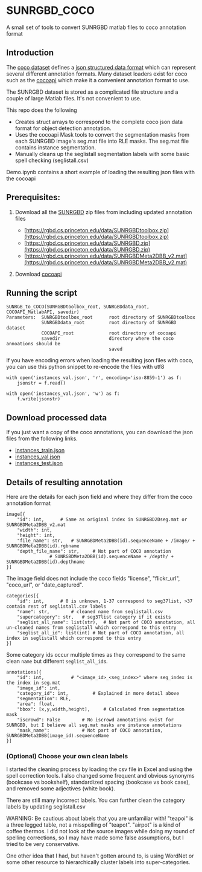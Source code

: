 # SUNRGBD_COCO
A small set of tools to convert SUNRGBD matlab files to coco annotation format

## Introduction 

The [coco dataset](https://cocodataset.org/) defines a [json structured data format](https://cocodataset.org/#format-data) which can represent several different annotation formats. Many dataset loaders exist for coco such as the [cocoapi](https://github.com/cocodataset/cocoapi) which make it a convenient annotation format to use. 

The SUNRGBD dataset is stored as a complicated file structure and a couple of large Matlab files. It's not convenient to use. 

This repo does the following 

- Creates struct arrays to correspond to the complete coco json data format for object detection annotation. 
- Uses the cocoapi Mask tools to convert the segmentation masks from each SUNRGBD image's seg.mat file into RLE masks. The seg.mat file contains instance segmentation.
- Manually cleans up the seglistall segmentation labels with some basic spell checking (seglistall.csv)

Demo.ipynb contains a short example of loading the resulting json files with the cocoapi

## Prerequisites: 

1. Download all the [SUNRGBD](https://rgbd.cs.princeton.edu/) zip files from  including updated annotation files
   - [https://rgbd.cs.princeton.edu/data/SUNRGBDtoolbox.zip](https://rgbd.cs.princeton.edu/data/SUNRGBDtoolbox.zip)
   - [https://rgbd.cs.princeton.edu/data/SUNRGBD.zip](https://rgbd.cs.princeton.edu/data/SUNRGBD.zip)
   - [https://rgbd.cs.princeton.edu/data/SUNRGBDMeta2DBB_v2.mat](https://rgbd.cs.princeton.edu/data/SUNRGBDMeta2DBB_v2.mat)

2. Download [cocoapi](https://github.com/cocodataset/cocoapi)

## Running the script

```
SUNRGB_to_COCO(SUNRGBDtoolbox_root, SUNRGBDdata_root, COCOAPI_MatlabAPI, savedir)
Parameters:  SUNRGBDtoolbox_root      root directory of SUNRGBDtoolbox 
             SUNRGBDdata_root         root directory of SUNRGBD dataset
             COCOAPI_root             root directory of cocoapi
             savedir                  directory where the coco annoations should be
                                      saved
```

If you have encoding errors when loading the resulting json files with coco, you can use this python snippet to re-encode the files with utf8

```
with open('instances_val.json', 'r', encoding='iso-8859-1') as f:
    jsonstr = f.read()

with open('instances_val.json', 'w') as f:
    f.write(jsonstr)
```

## Download processed data

If you just want a copy of the coco annotations, you can download the json files from the following links.

- [instances_train.json](https://drive.google.com/file/d/1YLReQfsbA2BZ0BKebBsrCCiqSbMypXCI/view?usp=sharing)
- [instances_val.json](https://drive.google.com/file/d/175rAn0JWpy78mVbro4UzjDyd9Psm463O/view?usp=sharing)
- [instances_test.json](https://drive.google.com/file/d/1igBAX1Z1Nl3dgJ5AtW5mm6fnOBvc1Frk/view?usp=sharing)

## Details of resulting annotation 

Here are the details for each json field and where they differ from the coco annotation format

```
image[{
	"id": int, 		# Same as original index in SUNRGBD2Dseg.mat or SUNRGBDMeta2DBB_v2.mat
	"width": int,
	"height": int,
	"file_name": str, 	# SUNRGBDMeta2DBB(id).sequenceName + /image/ + SUNRGBDMeta2DBB(id).rgbname
	"depth_file_name": str, 	# Not part of COCO annotation
				# SUNRGBDMeta2DBB(id).sequenceName + /depth/ +  SUNRGBDMeta2DBB(id).depthname
}]
```

The image field does not include the coco fields "license", "flickr_url", "coco_url", or "date_captured".

```
categories[{
	"id": int, 		# 0 is unknown, 1-37 correspond to seg37list, >37 contain rest of seglistall.csv labels
	"name": str, 		# cleaned name from seglistall.csv
	"supercategory": str, 	# seg37list category if it exists
	"seglist_all_name": list(str),	# Not part of COCO annotation, all un-cleaned names from seglistall which correspond to this entry
	"seglist_all_id": list(int)	# Not part of COCO annotation, all index in seglistall which correspond to this entry
}]
```

Some category ids occur multiple times as they correspond to the same clean `name` but different `seglist_all_id`s.


```
annotations[{
	"id": int, 			# "<image_id>_<seg_index>" where seg_index is the index in seg.mat
	"image_id": int,
	"category_id": int, 		# Explained in more detail above
	"segmentation": RLE,
	"area": float,
	"bbox": [x,y,width,height], 	# Calculated from segmentation mask
	"iscrowd": False 		# No iscrowd annotations exist for SUNRGBD, but I believe all seg.mat masks are instance annotations
	"mask_name": 			# Not part of COCO annotation, SUNRGBDMeta2DBB(image_id).sequenceName
}]
```

### (Optional) Choose your own clean labels

I started the cleaning process by loading the csv file in Excel and using the spell correction tools. 
I also changed some frequent and obvious synonyms (bookcase vs bookshelf), standardized spacing (bookcase vs book case), and removed some adjectives (white book).

There are still many incorrect labels. You can further clean the category labels by updating seglistall.csv

WARNING: Be cautious about labels that you are unfamiliar with! "teapoi" is a three legged table, not a misspelling of "teapot". "airpot" is a kind of coffee thermos. I did not look at the source images while doing my round of spelling corrections, so I may have made some false assumptions, but I tried to be very conservative. 

One other idea that I had, but haven't gotten around to, is using WordNet or some other resource to hierarchically cluster labels into super-categories. 